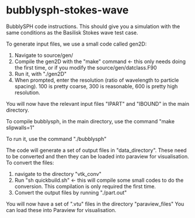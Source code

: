 # bubblysph-stokes-wave

BubblySPH code instructions.
This should give you a simulation with the same conditions as the Basilisk Stokes wave test case.

To generate input files, we use a small code called gen2D:
1) Navigate to source/gen/
2) Compile the gen2D with the "make" command <- this only needs doing the first time, or if you modify the source/gen/datclass.F90
3) Run it, with "./gen2D"
4) When prompted, enter the resolution (ratio of wavelength to particle spacing). 100 is pretty coarse, 300 is reasonable, 600 is pretty high resolution.

You will now have the relevant input files "IPART" and "IBOUND" in the main directory.

To compile bubblysph, in the main directory, use the command "make slipwalls=1"

To run it, use the command "./bubblysph"

The code will generate a set of output files in "data_directory". These need to be converted and then they can be loaded into paraview for visualisation. To convert the files:
1) navigate to the directory "vtk_conv"
2) Run "sh quickbuild.sh" <- this will compile some small codes to do the conversion. This compilation is only required the first time.
3) Convert the output files by running "./part.out"

You will now have a set of ".vtu" files in the directory "paraview_files"
You can load these into Paraview for visualisation.
